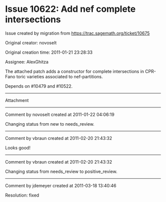 # Issue 10622: Add nef complete intersections

Issue created by migration from https://trac.sagemath.org/ticket/10675

Original creator: novoselt

Original creation time: 2011-01-21 23:28:33

Assignee: AlexGhitza

The attached patch adds a constructor for complete intersections in CPR-Fano toric varieties associated to nef-partitions.

Depends on #10479 and #10522.


---

Attachment


---

Comment by novoselt created at 2011-01-22 04:06:19

Changing status from new to needs_review.


---

Comment by vbraun created at 2011-02-20 21:43:32

Looks good!


---

Comment by vbraun created at 2011-02-20 21:43:32

Changing status from needs_review to positive_review.


---

Comment by jdemeyer created at 2011-03-18 13:40:46

Resolution: fixed
